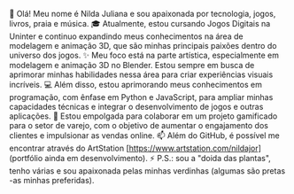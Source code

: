 👋 Olá! Meu nome é Nilda Juliana e sou apaixonada por tecnologia, jogos, livros, praia e música.
🎓 Atualmente, estou cursando Jogos Digitais na Uninter e continuo expandindo meus conhecimentos na área de modelagem e animação 3D, que são minhas principais paixões dentro do universo dos jogos.
✨ Meu foco está na parte artística, especialmente em modelagem e animação 3D no Blender. Estou sempre em busca de aprimorar minhas habilidades nessa área para criar experiências visuais incríveis.
💻 Além disso, estou aprimorando meus conhecimentos em programação, com ênfase em Python e JavaScript, para ampliar minhas capacidades técnicas e integrar o desenvolvimento de jogos e outras aplicações.
🚀 Estou empolgada para colaborar em um projeto gamificado para o setor de varejo, com o objetivo de aumentar o engajamento dos clientes e impulsionar as vendas online.
📫 Além do GitHub, é possível me encontrar através do ArtStation [https://www.artstation.com/nildajor] (portfólio ainda em desenvolvimento). 
⚡ P.S.: sou a "doida das plantas", tenho várias e sou apaixonada pelas minhas verdinhas (algumas são pretas -as minhas preferidas). 

<!---
NildaJuliana/NildaJuliana is a ✨ special ✨ repository because its `README.md` (this file) appears on your GitHub profile.
You can click the Preview link to take a look at your changes.
--->
